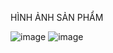 HÌNH ẢNH SẢN PHẨM 

![image](https://github.com/vietcoi2k3/super_note/assets/95207717/70550ae8-c080-4380-8418-aad67c68044d)
![image](https://github.com/vietcoi2k3/super_note/assets/95207717/6c5d36ca-c8fc-4435-8370-ee51832b90cf)

